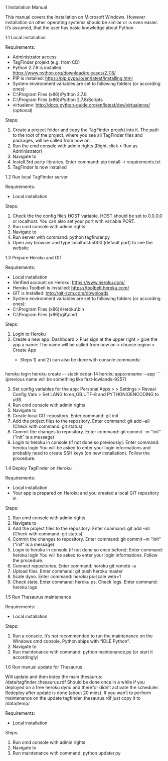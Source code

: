 1   Installation Manual

This manual covers the installation on Microsoft Windows. However installation on other operating systems should be similar or is even easier.
It’s assumed, that the user has basic knowledge about Python.


1.1 Local installation

Requirements:
-   Administrator access
-   TagFinder projekt (e.g. from CD)
-   Python 2.7.8 is installed: https://www.python.org/download/releases/2.7.8/
-   PIP is installed:  https://pip.pypa.io/en/latest/installing.html
-   System environment variables are set to following folders (or according ones):
-   C:\Program Files (x86)\Python 2.7.8
-   C:\Program Files (x86)\Python 2.7.8\Scripts
-   virtualenv: http://docs.python-guide.org/en/latest/dev/virtualenvs/ (optional)

Steps:

1.  Create a project folder and copy the TagFinder projekt into it. The path to the root of the project, where you see all TagFinder files and packages, will be called <projectpath> from now on.
2.  Run the cmd console with admin rights (Right-click > Run as Administrator)
3.  Navigate to <projectpath>
4.  Install 3rd party libraries. Enter command: pip install –r requirements.txt
5.  TagFinder is now installed


1.2 Run local TagFinder server

Requirements:
-   Local installation

Steps:

1.  Check the the config file’s HOST variable. HOST should be set to 0.0.0.0 or localhost. You can also set your port with variable PORT.
2.  Run cmd console with admin rights
3.  Navigate to <projectpath>
4.  Run server with command: python tagfinder.py
5.  Open any browser and type localhost:5000 (default port) to see the website


1.3 Prepare Heroku and GIT

Requirements:
-  Local installation
-   Verified account on Heroku: https://www.heroku.com/
-   Heroku Toolbelt is installed: https://toolbelt.heroku.com/
-   GIT is installed: http://git-scm.com/downloads
-   System environment variables are set to following folders (or according ones):
-   C:\Program Files (x86)\Heroku\bin
-   C:\Program Files (x86)\git\cmd

Steps:

1.  Login to Heroku
2.  Create a new app: Dashboard > Plus sign at the upper right > give the app a name: The name will be called <appname> from now on >  choose region > Create App
    - Steps 1) and 2) can also be done with console commands:
	```
heroku login
heroku create -- stack cedar-14
heroku apps:rename <appname> --app <previousname>
	```
	(previous name will be something like fast-lowlands-9257)
	
3.  Set config variables for the app: Personal Apps >  <appname>  > Settings > Reveal Config Vars > Set LANG to en_GB.UTF-8 and PYTHONIOENCODING to utf8.
4.  Run cmd console with admin rights
5.  Navigate to <projectpath>
6.  Create local GIT repository. Enter command: git init
7.  Add the project files to the repository. Enter command: git add –all
    (Check with command: git status)
8.  Commit the changes to repository. Enter command: git commit –m “init” (“init” is a message)
9.  Login to heroku in console (if not done so previously): Enter command: heroku login
    You will be asked to enter your login informations and probably need to create SSH keys (on new installation). Follow the procedure.

	
1.4 Deploy TagFinder on Heroku

Requirements:
-   Local installation
-   Your app <appname> is prepared on Heroku and you created a local GIT repository in <projectpath>

Steps:

1.  Run cmd console with admin rights
2.  Navigate to <projectpath>
3.  Add the project files to the repository. Enter command: git add –all
   (Check with command: git status)
4.  Commit the changes to repository. Enter command: git commit –m “init” (“init” is a message)
5.  Login to heroku in console (if not done so once before): Enter command: heroku login
    You will be asked to enter your login informations. Follow the procedure.
6.  Connect repositories. Enter command: heroku git:remote -a <appname>
7.  Upload files. Enter command: git push heroku master
8.  Scale dyno. Enter command: heroku ps:scale web=1
9.  Check state. Enter command: heroku ps. Check logs. Enter command: heroku logs


1.5 Run Thesaurus maintenance

Requirements:
-   Local installation

Steps:

1.  Run a console. It’s not recommended to run the maintenance on the Windows cmd console. Python ships with “IDLE Python”.
2.  Navigate to <projectpath>
3.  Run maintenance with command: python maintenance.py (or start it accordingly)


1.6 Run manual update for Thesaurus

Will update and then index the main thesaurus: <projectpath>/data/tagfinder_thesaurus.rdf
Should be done once in a while if you deployed on a free heroku dyno and therefor didn’t activate the scheduler. Redeploy after update is done (about 20 mins).
If you wan’t to perform maintenance on the update tagfinder_thesaurus.rdf just copy it to <projectpath>/data/temp/

Requirements:
-   Local installation

Steps:

1.  Run cmd console with admin rights
2.  Navigate to <projectpath>
3.  Run maintenance with command: python updater.py
